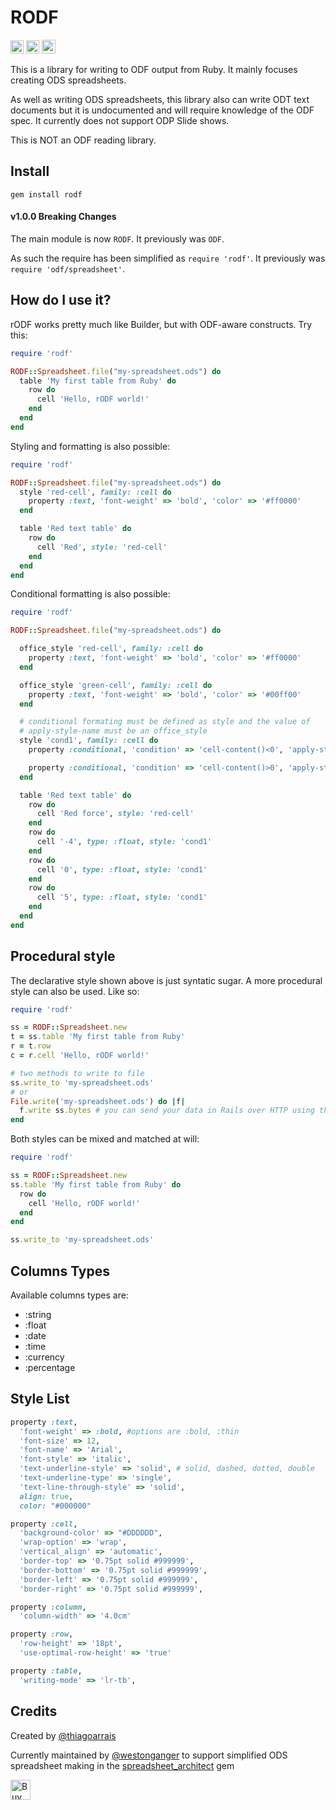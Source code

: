 # RODF
<a href="https://badge.fury.io/rb/rodf" target="_blank"><img height="21" style='border:0px;height:21px;' border='0' src="https://badge.fury.io/rb/rodf.svg" alt="Gem Version"></a>
<a href='https://rubygems.org/gems/rodf' target='_blank'><img height='21' style='border:0px;height:21px;' src='https://ruby-gem-downloads-badge.herokuapp.com/rodf?label=rubygems&type=total&total_label=downloads&color=brightgreen' border='0' alt='RubyGems Downloads' /></a>
<a href='https://ko-fi.com/A5071NK' target='_blank'><img height='22' style='border:0px;height:22px;' src='https://az743702.vo.msecnd.net/cdn/kofi1.png?v=a' border='0' alt='Buy Me a Coffee' /></a> 

This is a library for writing to ODF output from Ruby. It mainly focuses creating ODS spreadsheets.

As well as writing ODS spreadsheets, this library also can write ODT text documents but it is undocumented and will require knowledge of the ODF spec. It currently does not support ODP Slide shows.

This is NOT an ODF reading library.

## Install

```
gem install rodf
```

#### v1.0.0 Breaking Changes
The main module is now `RODF`. It previously was `ODF`.

As such the require has been simplified as `require 'rodf'`. It previously was `require 'odf/spreadsheet'`.

## How do I use it?

rODF works pretty much like Builder, but with ODF-aware constructs. Try this:

```ruby
require 'rodf'

RODF::Spreadsheet.file("my-spreadsheet.ods") do
  table 'My first table from Ruby' do
    row do
      cell 'Hello, rODF world!'
    end
  end
end
```

Styling and formatting is also possible:

```ruby
require 'rodf'

RODF::Spreadsheet.file("my-spreadsheet.ods") do
  style 'red-cell', family: :cell do
    property :text, 'font-weight' => 'bold', 'color' => '#ff0000'
  end

  table 'Red text table' do
    row do
      cell 'Red', style: 'red-cell'
    end
  end
end
```

Conditional formatting is also possible:

```ruby
require 'rodf'

RODF::Spreadsheet.file("my-spreadsheet.ods") do

  office_style 'red-cell', family: :cell do
    property :text, 'font-weight' => 'bold', 'color' => '#ff0000'
  end

  office_style 'green-cell', family: :cell do
    property :text, 'font-weight' => 'bold', 'color' => '#00ff00'
  end

  # conditional formating must be defined as style and the value of
  # apply-style-name must be an office_style
  style 'cond1', family: :cell do
    property :conditional, 'condition' => 'cell-content()<0', 'apply-style-name' => 'red-cell'

    property :conditional, 'condition' => 'cell-content()>0', 'apply-style-name' => 'green-cell'
  end

  table 'Red text table' do
    row do
      cell 'Red force', style: 'red-cell'
    end
    row do
      cell '-4', type: :float, style: 'cond1'
    end
    row do
      cell '0', type: :float, style: 'cond1'
    end
    row do
      cell '5', type: :float, style: 'cond1'
    end
  end
end
```

## Procedural style

The declarative style shown above is just syntatic sugar. A more procedural
style can also be used. Like so:

```ruby
require 'rodf'

ss = RODF::Spreadsheet.new
t = ss.table 'My first table from Ruby'
r = t.row
c = r.cell 'Hello, rODF world!'

# two methods to write to file
ss.write_to 'my-spreadsheet.ods'
# or
File.write('my-spreadsheet.ods') do |f|
  f.write ss.bytes # you can send your data in Rails over HTTP using the bytes method
end
```

Both styles can be mixed and matched at will:

```ruby
require 'rodf'

ss = RODF::Spreadsheet.new
ss.table 'My first table from Ruby' do
  row do
    cell 'Hello, rODF world!'
  end
end

ss.write_to 'my-spreadsheet.ods'
```

## Columns Types

Available columns types are:

- :string
- :float
- :date
- :time
- :currency
- :percentage

## Style List
```ruby
property :text, 
  'font-weight' => :bold, #options are :bold, :thin
  'font-size' => 12,
  'font-name' => 'Arial',
  'font-style' => 'italic',
  'text-underline-style' => 'solid', # solid, dashed, dotted, double
  'text-underline-type' => 'single',
  'text-line-through-style' => 'solid',
  align: true,
  color: "#000000"

property :cell, 
  'background-color' => "#DDDDDD",
  'wrap-option' => 'wrap',
  'vertical_align' => 'automatic',
  'border-top' => '0.75pt solid #999999',
  'border-bottom' => '0.75pt solid #999999',
  'border-left' => '0.75pt solid #999999',
  'border-right' => '0.75pt solid #999999',

property :column, 
  'column-width' => '4.0cm'

property :row, 
  'row-height' => '18pt',
  'use-optimal-row-height' => 'true'

property :table,
  'writing-mode' => 'lr-tb',
```


## Credits
Created by [@thiagoarrais](https://github.com/thiagoarrais)

Currently maintained by [@westonganger](https://github.com/westonganger) to support simplified ODS spreadsheet making in the [spreadsheet_architect](https://github.com/westonganger/spreadsheet_architect) gem

<a href='https://ko-fi.com/A5071NK' target='_blank'><img height='32' style='border:0px;height:32px;' src='https://az743702.vo.msecnd.net/cdn/kofi1.png?v=a' border='0' alt='Buy Me a Coffee' /></a> 
